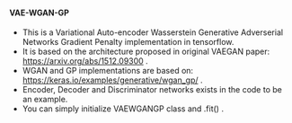 #### VAE-WGAN-GP

- This is a Variational Auto-encoder Wasserstein Generative Adverserial Networks Gradient Penalty implementation in tensorflow.
- It is based on the architecture proposed in original VAEGAN paper: https://arxiv.org/abs/1512.09300 .
- WGAN and GP implementations are based on: https://keras.io/examples/generative/wgan_gp/ .
- Encoder, Decoder and Discriminator networks exists in the code to be an example.
- You can simply initialize VAEWGANGP class and .fit() .